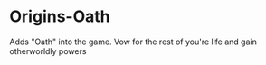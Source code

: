# Origins-Oath
Adds "Oath" into the game. Vow for the rest of you're life and gain otherworldly powers
